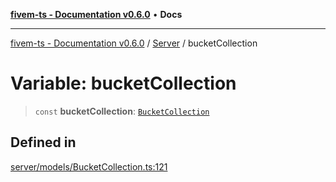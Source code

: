 [**fivem-ts - Documentation v0.6.0**](../../../README.md) • **Docs**

***

[fivem-ts - Documentation v0.6.0](../../../README.md) / [Server](../README.md) / bucketCollection

# Variable: bucketCollection

> `const` **bucketCollection**: [`BucketCollection`](../classes/BucketCollection.md)

## Defined in

[server/models/BucketCollection.ts:121](https://github.com/Purpose-Dev/fivem-ts/blob/main/src/server/models/BucketCollection.ts#L121)
